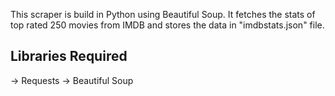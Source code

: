 This scraper is build in Python using Beautiful Soup. It fetches the stats of top rated 250 movies from IMDB and stores the data in "imdbstats.json" file.

## Libraries Required

-> Requests
-> Beautiful Soup
